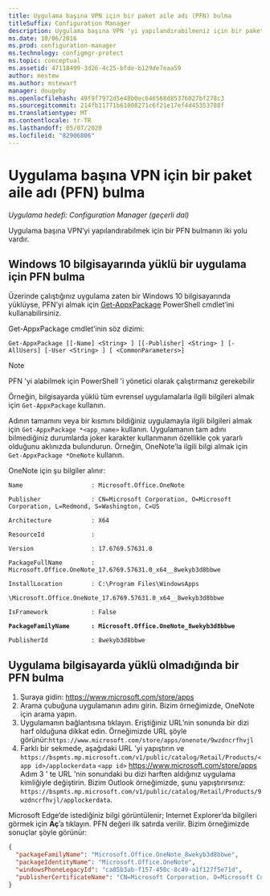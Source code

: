 ```yaml
---
title: Uygulama başına VPN için bir paket aile adı (PFN) bulma
titleSuffix: Configuration Manager
description: Uygulama başına VPN 'yi yapılandırabilmeniz için bir paket aile adı bulmanın iki yolu hakkında bilgi edinin.
ms.date: 10/06/2016
ms.prod: configuration-manager
ms.technology: configmgr-protect
ms.topic: conceptual
ms.assetid: 47118499-3d26-4c25-bfde-b129de7eaa59
author: mestew
ms.author: mstewart
manager: dougeby
ms.openlocfilehash: 49f9f7972d5e48b0ec646568d85376027bf278c3
ms.sourcegitcommit: 214fb11771b61008271c6f21e17ef4d45353788f
ms.translationtype: MT
ms.contentlocale: tr-TR
ms.lasthandoff: 05/07/2020
ms.locfileid: "82906806"
---
```

# <a name="find-a-package-family-name-pfn-for-per-app-vpn"></a>Uygulama başına VPN için bir paket aile adı (PFN) bulma

*Uygulama hedefi: Configuration Manager (geçerli dal)*


Uygulama başına VPN’yi yapılandırabilmek için bir PFN bulmanın iki yolu vardır.

## <a name="find-a-pfn-for-an-app-thats-installed-on-a-windows-10-computer"></a>Windows 10 bilgisayarında yüklü bir uygulama için PFN bulma

Üzerinde çalıştığınız uygulama zaten bir Windows 10 bilgisayarında yüklüyse, PFN’yi almak için [Get-AppxPackage](https://docs.microsoft.com/powershell/module/appx/get-appxpackage?view=win10-ps) PowerShell cmdlet’ini kullanabilirsiniz.

Get-AppxPackage cmdlet’inin söz dizimi:

``` Syntax
Get-AppxPackage [[-Name] <String> ] [[-Publisher] <String> ] [-AllUsers] [-User <String> ] [ <CommonParameters>]
```

> [!NOTE]
> PFN 'yi alabilmek için PowerShell 'i yönetici olarak çalıştırmanız gerekebilir

Örneğin, bilgisayarda yüklü tüm evrensel uygulamalarla ilgili bilgileri almak için `Get-AppxPackage` kullanın.

Adının tamamını veya bir kısmını bildiğiniz uygulamayla ilgili bilgileri almak için `Get-AppxPackage *<app_name>` kullanın. Uygulamanın tam adını bilmediğiniz durumlarda joker karakter kullanmanın özellikle çok yararlı olduğunu aklınızda bulundurun. Örneğin, OneNote’la ilgili bilgi almak için `Get-AppxPackage *OneNote` kullanın.


OneNote için şu bilgiler alınır:

`Name                   : Microsoft.Office.OneNote`

`Publisher              : CN=Microsoft Corporation, O=Microsoft Corporation, L=Redmond, S=Washington, C=US`

`Architecture           : X64`

`ResourceId             :`

`Version                : 17.6769.57631.0`

`PackageFullName        : Microsoft.Office.OneNote_17.6769.57631.0_x64__8wekyb3d8bbwe`

`InstallLocation        : C:\Program Files\WindowsApps`

`\Microsoft.Office.OneNote_17.6769.57631.0_x64__8wekyb3d8bbwe`

`IsFramework            : False`

**`PackageFamilyName      : Microsoft.Office.OneNote_8wekyb3d8bbwe`**

`PublisherId            : 8wekyb3d8bbwe`



## <a name="find-a-pfn-if-the-app-is-not-installed-on-a-computer"></a>Uygulama bilgisayarda yüklü olmadığında bir PFN bulma

1. Şuraya gidin: https://www.microsoft.com/store/apps
2. Arama çubuğuna uygulamanın adını girin. Bizim örneğimizde, OneNote için arama yapın.
3. Uygulamanın bağlantısına tıklayın. Eriştiğiniz URL’nin sonunda bir dizi harf olduğuna dikkat edin. Örneğimizde URL şöyle görünür:`https://www.microsoft.com/store/apps/onenote/9wzdncrfhvjl`
4. Farklı bir sekmede, aşağıdaki URL 'yi yapıştırın ve `https://bspmts.mp.microsoft.com/v1/public/catalog/Retail/Products/<app id>/applockerdata` `<app id>` https://www.microsoft.com/store/apps Adım 3 ' te URL 'nin sonundaki bu dizi harften aldığınız uygulama kimliğiyle değiştirin. Bizim Outlook örneğimizde, şunu yapıştırırsınız: `https://bspmts.mp.microsoft.com/v1/public/catalog/Retail/Products/9wzdncrfhvjl/applockerdata`.

Microsoft Edge’de istediğiniz bilgi görüntülenir; Internet Explorer’da bilgileri görmek için **Aç**’a tıklayın. PFN değeri ilk satırda verilir. Bizim örneğimizde sonuçlar şöyle görünür:

``` JSON
{
  "packageFamilyName": "Microsoft.Office.OneNote_8wekyb3d8bbwe",
  "packageIdentityName": "Microsoft.Office.OneNote",
  "windowsPhoneLegacyId": "ca05b3ab-f157-450c-8c49-a1f127f5e71d",
  "publisherCertificateName": "CN=Microsoft Corporation, O=Microsoft Corporation, L=Redmond, S=Washington, C=US"
}
```
